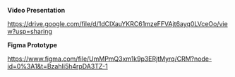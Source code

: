 **Video Presentation**

https://drive.google.com/file/d/1dCIXauYKRC61mzeFFVAjt6ayq0LVceOo/view?usp=sharing

**Figma Prototype**

https://www.figma.com/file/UmMPmQ3xm1k9p3ERjtMyrq/CRM?node-id=0%3A1&t=BzahIi5h4rpDA3TZ-1
